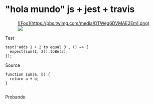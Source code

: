 # "hola mundo" js + jest + travis

<figure>
 <a href="https://travis-ci.com/GeeksHubsAcademy/hola-mundo-testing-js-jest-travis" rel="">![Foo](https://pbs.twimg.com/media/DTWeg6DVMAE2Em1.png)</a>
  <figcaption> <img src="https://travis-ci.com/GeeksHubsAcademy/hola-mundo-testing-js-jest-travis.svg?branch=master" heigth="20" witdh="40" href="https://travis-ci.com/GeeksHubsAcademy/hola-mundo-testing-js-jest-travis"> </figcaption>
</figure>



Test
```
test('adds 1 + 2 to equal 3', () => {
  expect(sum(1, 2)).toBe(3);
});
```

Source
```
function sum(a, b) {
  return a + b;
}
 
```

Probando

